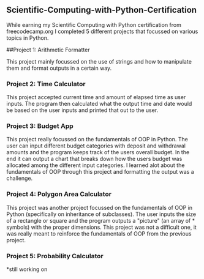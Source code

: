 ## Scientific-Computing-with-Python-Certification

While earning my Scientific Computing with Python certification from freecodecamp.org I completed 5 different projects that focussed on various topics in Python.

##Project 1: Arithmetic Formatter

This project mainly focussed on the use of strings and how to manipulate them and format outputs in a certain way.




### Project 2: Time Calculator

This project accepted current time and amount of elapsed time as user inputs.  The program then calculated what the output time and date would be based on the user inputs and
printed that out to the user.




### Project 3: Budget App

This project really focussed on the fundamentals of OOP in Python.  The user can input different budget categories with deposit and withdrawal amounts and the program keeps
track of the users overall budget.  In the end it can output a chart that breaks down how the users budget was allocated among the different input categories.  I learned
alot about the fundamentals of OOP through this project and formatting the output was a challenge.




### Project 4: Polygon Area Calculator

This project was another project focussed on the fundamentals of OOP in Python (specifically on inheritance of subclasses).  The user inputs the size of a 
rectangle or square and the program outputs a "picture" (an array of * symbols) with the proper dimensions.  This project was not a difficult one, it was really 
meant to reinforce the fundamentals of OOP from the previous project.




### Project 5: Probability Calculator
*still working on 
